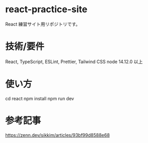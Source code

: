 # react-practice-site

React 練習サイト用リポジトリです。

# 技術/要件

React, TypeScript, ESLint, Prettier, Tailwind CSS
node 14.12.0 以上

# 使い方

cd react
npm install
npm run dev

# 参考記事

https://zenn.dev/sikkim/articles/93bf99d8588e68
